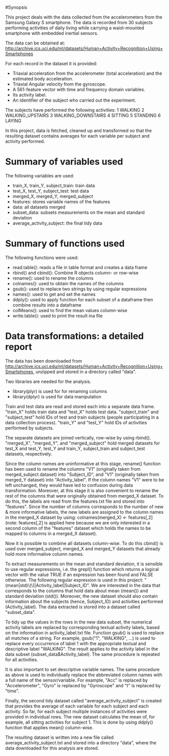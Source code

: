 #Synopsis

This project deals with the data collected from the accelerometers from the Samsung Galaxy S smartphone. The data is recorded from 30 subjects performing activities of daily living while carrying a waist-mounted smartphone with embedded inertial sensors.

The data can be obtained at: http://archive.ics.uci.edu/ml/datasets/Human+Activity+Recognition+Using+Smartphones

For each record in the dataset it is provided: 
  - Triaxial acceleration from the accelerometer (total acceleration) and the estimated body acceleration. 
  - Triaxial Angular velocity from the gyroscope. 
  - A 561-feature vector with time and frequency domain variables. 
  - Its activity label. 
  - An identifier of the subject who carried out the experiment.
  
The subjects have performed the following activities:
1 WALKING
2 WALKING_UPSTAIRS
3 WALKING_DOWNSTAIRS
4 SITTING
5 STANDING
6 LAYING

In this project, data is fetched, cleaned up and transformed so that the resulting dataset contains averages for each variable per subject and activity performed. 

# Summary of variables used
The following variables are used:
- train_X, train_Y, subject_train: train data
- test_X, test_Y, subject_test: test data
- merged_X, merged_Y, merged_subject
- features: stores variable names of the features
- data: all datasets merged
- subset_data: subsets measurements on the mean and standard deviation
- average_activity_subject: the final tidy data

# Summary of functions used
The following functions were used:
- read.table(): reads a file in table format and creates a data frame
- rbind() and cbind(): Combine R objects column- or row-wise
- rename(): used to rename the columns
- colnames(): used to obtain the names of the columns 
- gsub(): used to replace two strings by using regular expressions
- names(): used to get and set the names
- ddply(): used to apply function for each subset of a dataframe then combine results into a dataframe
- colMeans(): used to find the mean values column-wise
- write.table(): used to print the result ina file


# Data transformations: a detailed report

The data has been downloaded from http://archive.ics.uci.edu/ml/datasets/Human+Activity+Recognition+Using+Smartphones, unzipped and stored in a directory called "data".

Two libraries are needed for the analysis.
 - library(plyr) is used for for renaming columns
 - library(dplyr) is used for data manipulation 

Train and test data are read and stored each into a separate data frame. "train_X" holds train data and "test_X" holds test data. "subject_train" and "subject_test" hold IDs of test and train subjects (people participating in a data collection process). "train_Y" and "test_Y" hold IDs of activities performed by subjects.

The separate datasets are joined vertically, row-wise by using rbind(). "merged_X", "merged_Y", and "merged_subject" hold merged datasets for test_X and test_Y, test_Y and train_Y, subject_train and subject_test datasets, respectively.

Since the column names are uninformative at this stage, rename() function has been used to rename the columns "V1" (originally taken from merged_subject dataset) into "Subject_ID", and "V1" (originally taken from merged_Y dataset) into "Activity_label". If the column names "V1" were to be left unchanged, they would have led to confusion during data transformation. Moreover, at this stage it is also convenient to rename the rest of the columns that were originally obtained from merged_X dataset. To do this, the labels are read from the features.txt file and stored into "features". Since the number of columns corresponds to the number of new & more informative labels, the new labels are assigned to the column names in the merged_X dataset by using: colnames(merged_X) <-  features[,2] (note: features[,2] is applied here because we are only interested in a second column of the "features" dataset which holds the names to be mapped to columns in a merged_X dataset). 

Now it is possible to combine all datasets column-wise. To do this cbind() is used over merged_subject, merged_X and merged_Y datasets that already hold more informative column names.

To extract measurements on the mean and standard deviation, it is sensible to use regular expressions, i.e. the grepl() function which returns a logical vector with the value TRUE if an expression has been found and FALSE otherwise. The following regular expression is used in this project: "(mean|std)\\(\\)|Activity_label|Subject_ID". We are interested in the data that corresponds to the columns that hold data about mean (mean()) and standard deviation (std()). Moreover, the new dataset should also contain information about the subjects (hence, Subject_ID) and activities performed (Activity_label). The data extracted is stored into a dataset called "subset_data". 

To tidy up the values in the rows in the new data subset, the numerical activity labels are replaced by corresponding textual activity labels, based on the information in activity_label.txt file. Function gsub() is used to replace all matches of a string. For example, gsub("1", "WALKING", ...) is used to replace every occurrence of label 1 with the appropriate textual and descriptive label "WALKING". The result applies to the activity label in the data subset (subset_data$Activity_label). The same procedure is repeated for all activities.

It is also important to set descriptive variable names. The same procedure as above is used to individually replace the abbreviated column names with a full name of the sensor/variable. For example, "Acc" is replaced by "Accelerometer", "Gyro" is replaced by "Gyroscope" and "t" is replaced by "time".

Finally, the second tidy dataset called "average_activity_subject" is created that provides the average of each variable for each subject and each activity. So far, for each subject multiple instances of activities were provided in individual rows. The new dataset calculates the mean of, for example, all sitting activities for subject 1. This is done by using ddply() function that applies mean() column-wise.

The resulting dataset is written into a new file called average_activity_subject.txt and stored into a directory "data", where the data downloaded for this analysis are stored.

